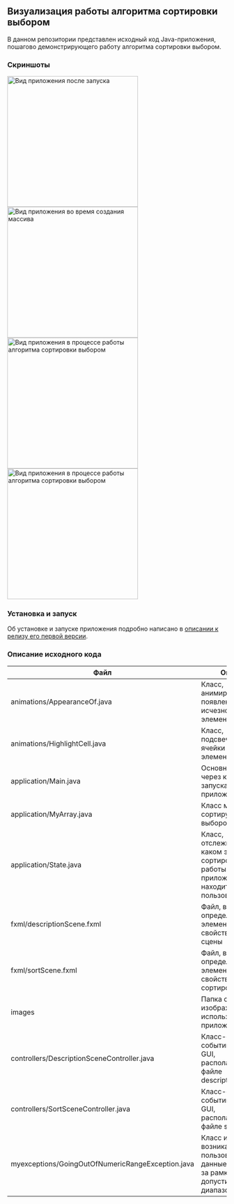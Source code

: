 ## Визуализация работы алгоритма сортировки выбором

В данном репозитории представлен исходный код Java-приложения, пошагово демонстрирующего работу алгоритма сортировки
выбором.

### Скриншоты

<div>
<img src="https://user-images.githubusercontent.com/49313203/119182647-3d30f480-ba84-11eb-93bd-105f01d2187d.png" width="300" alt="Вид приложения после запуска">
<img src="https://user-images.githubusercontent.com/49313203/119185210-8f274980-ba87-11eb-8a9e-87c1798edf11.png" width="300" alt="Вид приложения во время создания массива">
<img src="https://user-images.githubusercontent.com/49313203/119183022-90a34280-ba84-11eb-813b-9ac5ff8945dc.png" width="300" alt="Вид приложения в процессе работы алгоритма сортировки выбором">
<img src="https://user-images.githubusercontent.com/49313203/119185027-3bb4fb80-ba87-11eb-8d9f-ee932343046e.png" width="300" alt="Вид приложения в процессе работы алгоритма сортировки выбором">
</div>

### Установка и запуск

Об установке и запуске приложения подробно написано
в [описании к релизу его первой версии](https://github.com/tmrrwnxtsn/term-paper-in-algorithms/releases/tag/v1.0).

### Описание исходного кода

| Файл | Описание |
|----|----|
| animations/AppearanceOf.java | Класс, анимирующий появление (или исчезновение) элементов GUI |
| animations/HighlightCell.java | Класс, подсвечивающий ячейки с элементами массива |
| application/Main.java | Основной класс, через который запускается приложение |
| application/MyArray.java | Класс массива, сортируемого выбором |
| application/State.java | Класс, отслеживающий, на каком этапе сортировки (или работы с приложением) находится пользователь |
| fxml/descriptionScene.fxml | Файл, в котором определены все элементы и их свойства начальной сцены |
| fxml/sortScene.fxml | Файл, в котором определены все элементы и их свойства сцены с сортировкой |
| images | Папка с изображениями, используемыми в приложении |
| controllers/DescriptionSceneController.java | Класс-обработчик событий элементов GUI, располагающихся в файле descriptionScene.fxml |
| controllers/SortSceneController.java | Класс-обработчик событий элементов GUI, располагающихся в файле sortScene.fxml |
| myexceptions/GoingOutOfNumericRangeException.java | Класс исключения, возникающего, когда пользователь вводит данные, выходящие за рамки допустимого диапазона |
